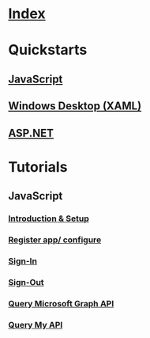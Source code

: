 # [Index](index.md)
# Quickstarts
## [JavaScript](articles/active-directory/develop/quickstarts/active-directory-javascriptspa.md)
## [Windows Desktop (XAML)](articles/active-directory/develop/quickstarts/active-directory-windesktop.md)
## [ASP.NET](articles/active-directory/develop/quickstarts/active-directory-aspnetwebapp.md)

# Tutorials
## JavaScript
### [Introduction & Setup](articles/active-directory/develop/tutorials/active-directory-javascriptspa-intro.md)
### [Register app/ configure](articles/active-directory/develop/tutorials/active-directory-javascriptspa-register-app.md)
### [Sign-In](articles/active-directory/develop/tutorials/active-directory-javascriptspa-sign-in.md)
### [Sign-Out](articles/active-directory/develop/tutorials/active-directory-javascriptspa-sign-out.md)
### [Query Microsoft Graph API](articles/active-directory/develop/tutorials/active-directory-javascriptspa-call-graph-api.md)
### [Query My API](articles/active-directory/develop/tutorials/active-directory-javascriptspa-call-api.md)
